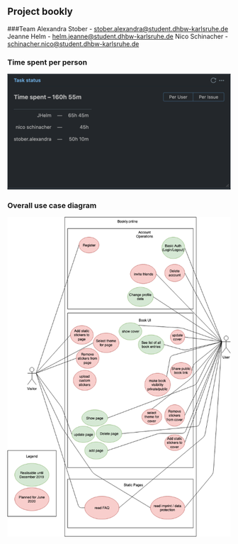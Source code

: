 ## Project bookly

###Team
Alexandra Stober - stober.alexandra@student.dhbw-karlsruhe.de
Jeanne Helm - helm.jeanne@student.dhbw-karlsruhe.de
Nico Schinacher - schinacher.nico@student.dhbw-karlsruhe.de

### Time spent per person
![UseCase](design/timespent.png "Time Spent")


### Overall use case diagram
![UseCase](design/usecase.png "Overall Use Case")



